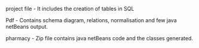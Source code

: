 project file - It includes the creation of tables in SQL

Pdf - Contains schema diagram, relations, normalisation and few java netBeans output.

pharmacy - Zip file contains java netBeans code and the classes generated.
